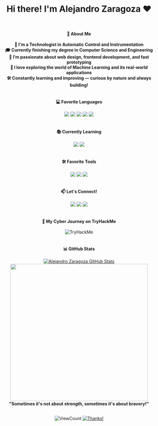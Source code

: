 <div align="center">
  <h1>Hi there! I'm Alejandro Zaragoza ❤️</h1>
</div>

<br>

<div align="center">
  <h4>🚀 About Me</h4>
  <strong>
    👋 I'm a Technologist in Automatic Control and Instrumentation<br>
    🎓 Currently finishing my degree in Computer Science and Engineering<br>
    🎨 I’m passionate about web design, frontend development, and fast prototyping<br>
    🤖 I love exploring the world of Machine Learning and its real-world applications<br>
    🛠️ Constantly learning and improving — curious by nature and always building!
  </strong>
</div>

<br>

<div align="center">
  <h4>💻 Favorite Languages</h4>
  <img src="https://img.shields.io/badge/-Python-000000?style=flat&logo=python">
  <img src="https://img.shields.io/badge/-JavaScript-000000?style=flat&logo=javascript">
  <img src="https://img.shields.io/badge/-HTML5-000000?style=flat&logo=html5">
  <img src="https://img.shields.io/badge/-CSS3-000000?style=flat&logo=css3">
  <img src="https://img.shields.io/badge/-Shell-000000?style=flat&logo=gnu-bash">
</div>

<br>

<div align="center">
  <h4>📚 Currently Learning</h4>
  <img src="https://img.shields.io/badge/-React-000000?style=flat&logo=react">
  <img src="https://img.shields.io/badge/-Django-092E20?style=flat&logo=django&logoColor=white">
</div>

<br>

<div align="center">
  <h4>🛠️  Favorite Tools</h4>
  <img src="http://img.shields.io/badge/-VS%20Code-007ACC?style=flat-square&logo=visual-studio-code">
  <img src="https://img.shields.io/badge/-Git-F05032?style=flat-square&logo=git&logoColor=white">
  <img src="https://img.shields.io/badge/-Figma-000000?style=flat-square&logo=figma&logoColor=white">
</div>

<br>

<div align="center">
  <h4>📫 Let's Connect!</h4>
  <a href="mailto:danizaragoza133@gmail.com"><img src="https://img.shields.io/badge/-Gmail-c14438?style=flat-square&logo=Gmail&logoColor=white"></a>
  <a href="https://www.instagram.com/alejandro.z.zaragoza/" target="_blank"><img src="https://img.shields.io/badge/Instagram-%23E4405F.svg?&style=flat-square&logo=instagram&logoColor=white"></a>
  <a href="https://www.linkedin.com/in/daniel-alejandro-zepeda-zaragoza" target="_blank"><img src="https://img.shields.io/badge/LinkedIn-%230077B5.svg?&style=flat-square&logo=linkedin&logoColor=white"></a>
</div>

<br>

<div align="center">
  <h4>🧠 My Cyber Journey on TryHackMe</h4>
  <img src="https://tryhackme-badges.s3.amazonaws.com/DanielZaragozza.png" alt="TryHackMe">
</div>

<br>

<div align="center">
  <h4>📊 GitHub Stats</h4>
  <a href="https://github.com/Alejandro-Zaragoza/github-readme-stats">
    <img src="https://github-readme-stats.vercel.app/api?username=Alejandro-Zaragoza&show_icons=true&title_color=2257EA&icon_color=2257EA&bg_color=f7f7f7" alt="Alejandro Zaragoza GitHub Stats">
  </a>
</div>


<div align="center">
  <img src="https://img.wattpad.com/8ca90dc651a016f678b8f3f0bbc4df4ba26b6d97/68747470733a2f2f73332e616d617a6f6e6177732e636f6d2f776174747061642d6d656469612d736572766963652f53746f7279496d6167652f676f4e6d486454793667704546413d3d2d313339343037333837382e313739326635396136613437643663613236393637333538333038372e676966?s=fit&w=460&h=460" width="450px">
  <br>
  <strong>"Sometimes it's not about strength, sometimes it's about bravery!"</strong>
</div>

<br>
<div align="center">
 
  ![ViewCount](https://views.whatilearened.today/views/github/Alejandro-Zaragoza/Alejandro-Zaragoza.svg) 
  [![Thanks!](https://img.shields.io/badge/Thanks%20for%20visiting-!-1EAEDB.svg)]()
  
</div>
